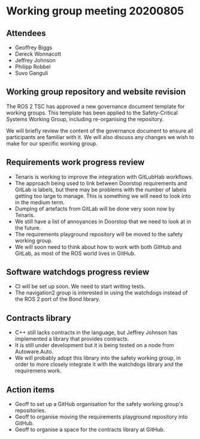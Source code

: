 # Working group meeting 20200805

## Attendees

- Geoffrey Biggs
- Dereck Wonnacott
- Jeffrey Johnson
- Philipp Robbel
- Suvo Ganguli

## Working group repository and website revision

The ROS 2 TSC has approved a new governance document template for working groups.
This template has been applied to the Safety-Critical Systems Working Group, including re-organising the repository.

We will briefly review the content of the governance document to ensure all participants are familiar with it.
We will also discuss any changes we wish to make for our specific working group.

## Requirements work progress review

- Tenaris is working to improve the integration with GitLubHab workflows.
- The approach being used to link between Doorstop requirements and GitLab is labels, but there may be problems with the number of labels getting too large to manage. This is something we will need to look into in the medium term.
- Dumping of artefacts from GitLab will be done very soon now by Tenaris.
- We still have a list of annoyances in Doorstop that we need to look at in the future.
- The requirements playground repository will be moved to the safety working group.
- We will soon need to think about how to work with both GitHub and GitLab, as most of the ROS world lives in GitHub.

## Software watchdogs progress review

- CI will be set up soon. We need to start writing tests.
- The navigation2 group is interested in using the watchdogs instead of the ROS 2 port of the Bond library.

## Contracts library

- C++ still lacks contracts in the language, but Jeffrey Johnson has implemented a library that provides contracts.
- It is still under development but it is being tested on a node from Autoware.Auto.
- We will probably adopt this library into the safety working group, in order to more closely integrate it with the watchdogs library and the requiremens work.

## Action items

- Geoff to set up a GitHub organisation for the safety working group's repositories.
- Geoff to organise moving the requirements playground repository into GitHub.
- Geoff to organise a space for the contracts library at GitHub.

